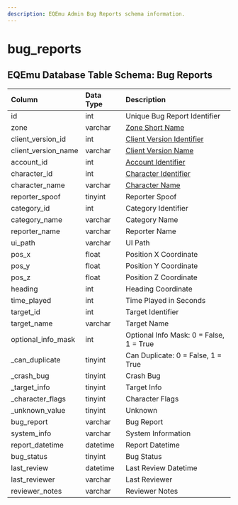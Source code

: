 ```yaml
---
description: EQEmu Admin Bug Reports schema information.
---
```


# bug\_reports

## EQEmu Database Table Schema: Bug Reports

| Column | Data Type | Description |
| :--- | :--- | :--- |
| id | int | Unique Bug Report Identifier |
| zone | varchar | [Zone Short Name](https://eqemu.gitbook.io/server/categories/zones/zone-list) |
| client\_version\_id | int | [Client Version Identifier](https://eqemu.gitbook.io/server/categories/player/client-version-bitmasks) |
| client\_version\_name | varchar | [Client Version Name](https://eqemu.gitbook.io/server/categories/player/client-version-bitmasks) |
| account\_id | int | [Account Identifier](../account/account.md) |
| character\_id | int | [Character Identifier](../characters/character_data.md) |
| character\_name | varchar | [Character Name](../characters/character_data.md) |
| reporter\_spoof | tinyint | Reporter Spoof |
| category\_id | int | Category Identifier |
| category\_name | varchar | Category Name |
| reporter\_name | varchar | Reporter Name |
| ui\_path | varchar | UI Path |
| pos\_x | float | Position X Coordinate |
| pos\_y | float | Position Y Coordinate |
| pos\_z | float | Position Z Coordinate |
| heading | int | Heading Coordinate |
| time\_played | int | Time Played in Seconds |
| target\_id | int | Target Identifier |
| target\_name | varchar | Target Name |
| optional\_info\_mask | int | Optional Info Mask: 0 = False, 1 = True |
| \_can\_duplicate | tinyint | Can Duplicate: 0 = False, 1 = True |
| \_crash\_bug | tinyint | Crash Bug |
| \_target\_info | tinyint | Target Info |
| \_character\_flags | tinyint | Character Flags |
| \_unknown\_value | tinyint | Unknown |
| bug\_report | varchar | Bug Report |
| system\_info | varchar | System Information |
| report\_datetime | datetime | Report Datetime |
| bug\_status | tinyint | Bug Status |
| last\_review | datetime | Last Review Datetime |
| last\_reviewer | varchar | Last Reviewer |
| reviewer\_notes | varchar | Reviewer Notes |

